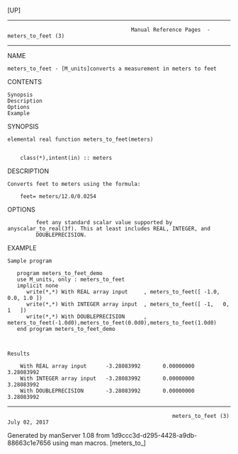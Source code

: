 [UP]

-----------------------------------------------------------------------------------------------------------------------------------
                                           Manual Reference Pages  - meters_to_feet (3)
-----------------------------------------------------------------------------------------------------------------------------------
                                                                 
NAME

    meters_to_feet - [M_units]converts a measurement in meters to feet

CONTENTS

    Synopsis
    Description
    Options
    Example

SYNOPSIS

    elemental real function meters_to_feet(meters)


        class(*),intent(in) :: meters

DESCRIPTION

    Converts feet to meters using the formula:

        feet= meters/12.0/0.0254

OPTIONS

             feet any standard scalar value supported by anyscalar_to_real(3f). This at least includes REAL, INTEGER, and
             DOUBLEPRECISION.

EXAMPLE

    Sample program

       program meters_to_feet_demo
       use M_units, only : meters_to_feet
       implicit none
          write(*,*) With REAL array input     , meters_to_feet([ -1.0, 0.0, 1.0 ])
          write(*,*) With INTEGER array input  , meters_to_feet([ -1,   0,   1   ])
          write(*,*) With DOUBLEPRECISION      , meters_to_feet(-1.0d0),meters_to_feet(0.0d0),meters_to_feet(1.0d0)
       end program meters_to_feet_demo



    Results

        With REAL array input      -3.28083992       0.00000000       3.28083992
        With INTEGER array input   -3.28083992       0.00000000       3.28083992
        With DOUBLEPRECISION       -3.28083992       0.00000000       3.28083992



-----------------------------------------------------------------------------------------------------------------------------------

                                                        meters_to_feet (3)                                            July 02, 2017

Generated by manServer 1.08 from 1d9ccc3d-d295-4428-a9db-88663c1e7656 using man macros.
                                                           [meters_to_]
